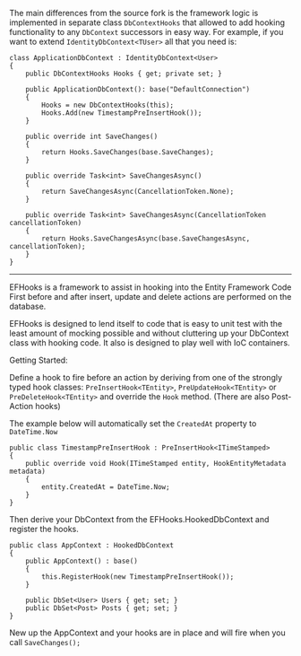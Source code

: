 The main differences from the source fork is the framework logic is implemented in separate class `DbContextHooks` that allowed to add hooking functionality to any `DbContext` successors in easy way. For example, if you want to extend `IdentityDbContext<TUser>` all that you need is:
    
    class ApplicationDbContext : IdentityDbContext<User>
    {
        public DbContextHooks Hooks { get; private set; }

        public ApplicationDbContext(): base("DefaultConnection")
        {
            Hooks = new DbContextHooks(this);
            Hooks.Add(new TimestampPreInsertHook());
        }
        
        public override int SaveChanges()
        {
            return Hooks.SaveChanges(base.SaveChanges);
        }

        public override Task<int> SaveChangesAsync()
        {
            return SaveChangesAsync(CancellationToken.None);
        }
        
        public override Task<int> SaveChangesAsync(CancellationToken cancellationToken)
        {
            return Hooks.SaveChangesAsync(base.SaveChangesAsync, cancellationToken);
        }
    }

---

EFHooks is a framework to assist in hooking into the Entity Framework Code First before and after insert, update and delete actions are performed on the database.

EFHooks is designed to lend itself to code that is easy to unit test with the least amount of mocking possible and without cluttering up your DbContext class with hooking code.  It also is designed to play well with IoC containers.

Getting Started:

Define a hook to fire before an action by deriving from one of the strongly typed hook classes: `PreInsertHook<TEntity>`, `PreUpdateHook<TEntity>` or `PreDeleteHook<TEntity>` and override the `Hook` method. (There are also Post-Action hooks)

The example below will automatically set the `CreatedAt` property to `DateTime.Now`

    public class TimestampPreInsertHook : PreInsertHook<ITimeStamped>
    {
        public override void Hook(ITimeStamped entity, HookEntityMetadata metadata)
        {
            entity.CreatedAt = DateTime.Now;
        }
    }

Then derive your DbContext from the EFHooks.HookedDbContext and register the hooks.

    public class AppContext : HookedDbContext
    {
        public AppContext() : base()
        {
            this.RegisterHook(new TimestampPreInsertHook());
        }

        public DbSet<User> Users { get; set; }
        public DbSet<Post> Posts { get; set; }
    }

New up the AppContext and your hooks are in place and will fire when you call `SaveChanges();`
